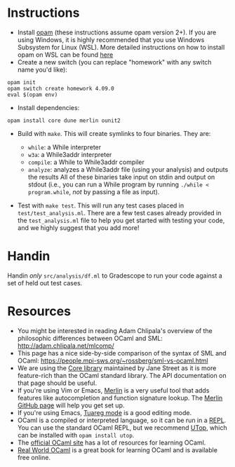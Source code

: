 # Instructions

- Install [opam](https://opam.ocaml.org/doc/Install.html) (these instructions
  assume opam version 2+).
  If you are using Windows, it is highly recommended that
  you use Windows Subsystem for Linux (WSL). More detailed instructions on how 
  to install opam on WSL can be found [here](https://github.com/janestreet/install-ocaml)
- Create a new switch (you can replace "homework" with any switch name you'd like):
```
opam init
opam switch create homework 4.09.0
eval $(opam env)
```
- Install dependencies:
```
opam install core dune merlin ounit2
```
- Build with `make`. This will create symlinks to four binaries. They are:
    - `while`: a While interpreter
    - `w3a`: a While3addr interpreter
    - `compile`: a While to While3addr compiler
    - `analyze`: analyzes a While3addr file (using your analysis) and outputs
      the results
  All of these binaries take input on stdin and output on stdout (i.e., you can
  run a While program by running `./while < program.while`, *not* by passing a
  file as input).
  
 - Test with `make test`. This will run any test cases placed in `test/test_analysis.ml`. There are a few test cases      already provided in the `test_analysis.ml` file to help you get started with testing your code, and we highly suggest that
   you add more!

# Handin
Handin *only* `src/analysis/df.ml` to Gradescope to run your code against a set of held out test cases.

# Resources

- You might be interested in reading Adam Chlipala's overview of the philosophic
  differences between OCaml and SML: http://adam.chlipala.net/mlcomp/
- This page has a nice side-by-side comparison of the syntax of SML and OCaml:
  https://people.mpi-sws.org/~rossberg/sml-vs-ocaml.html
- We are using the [Core library](https://ocaml.janestreet.com/ocaml-core/latest/doc/base/Base/index.html)
  maintained by Jane Street as it is more feature-rich than the OCaml standard
  library. The API documentation on that page should be useful.
- If you're using Vim or Emacs, [Merlin](https://ocaml.github.io/merlin/) is a
  very useful tool that adds features like autocompletion and function signature
  lookup. The [Merlin GitHub page](https://github.com/ocaml/merlin) will help
  you get set up.
- If you're using Emacs, [Tuareg mode](https://github.com/ocaml/tuareg) is a
  good editing mode.
- OCaml is a compiled or interpreted language, so it can be run in a
  [REPL](https://en.wikipedia.org/wiki/Read%E2%80%93eval%E2%80%93print_loop). You
  can use the standard OCaml REPL, but we recommend
  [UTop](https://opam.ocaml.org/blog/about-utop/), which can be installed with
  `opam install utop`.
- The [official OCaml site](https://ocaml.org/learn/) has a lot of
  resources for learning OCaml.
- [Real World OCaml](https://realworldocaml.org/) is a great book for learning
  OCaml and is available free online.
